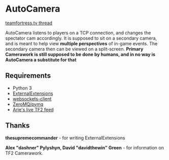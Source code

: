 AutoCamera
=========

[teamfortress.tv thread](http://teamfortress.tv/thread/24943/autocamera#426067)

AutoCamera listens to players on a TCP connection, and changes the spectator cam
accordingly. It is supposed to sit on a secondary camera, and is meant to help view
**multiple perspectives** of in-game events. The secondary camera then can be viewed
on a split-screen. **Primary Camerawork is still supposed to be done by humans, and
in no way is AutoCamera a substitute for that** 

Requirements
------------

* Python 3
* [ExternalExtensions](https://github.com/fwdcp/ExternalExtensions)
* [websockets-client](https://github.com/liris/websocket-client)
* [ZeroMQ/pymq](http://zeromq.org/bindings:python)
* [Arie's live TF2 feed](https://github.com/Arie/tf2_live_stats)

Thanks
------
**thesupremecommander** - for writing ExternalExtensions

**Alex "dashner" Pylyshyn, David "davidthewin" Green** - for information on TF2 Camerawork.
